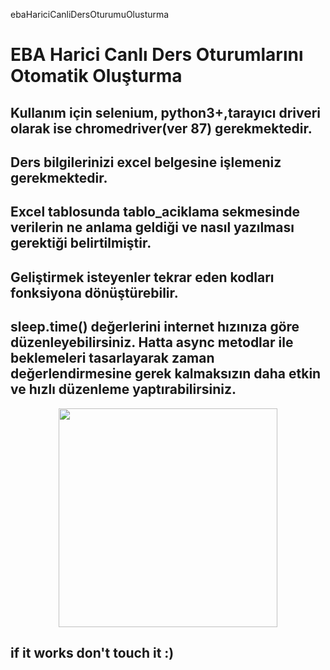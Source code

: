  ebaHariciCanliDersOturumuOlusturma
# EBA Harici Canlı Ders Oturumlarını Otomatik Oluşturma


## Kullanım için selenium, python3+,tarayıcı driveri olarak ise chromedriver(ver 87) gerekmektedir.
## Ders bilgilerinizi excel belgesine işlemeniz gerekmektedir. 
## Excel tablosunda tablo_aciklama sekmesinde verilerin ne anlama geldiği ve nasıl yazılması gerektiği belirtilmiştir.
## Geliştirmek isteyenler tekrar eden kodları fonksiyona dönüştürebilir.
## sleep.time() değerlerini internet hızınıza göre düzenleyebilirsiniz. Hatta async metodlar ile beklemeleri tasarlayarak zaman değerlendirmesine gerek kalmaksızın daha etkin ve hızlı düzenleme yaptırabilirsiniz.

 <p align="center">
  <img src="https://preview.redd.it/4bdk4vj8psh51.jpg?width=640&crop=smart&auto=webp&s=f054d297cf562a6dbf15f0bfd550042dbbdaf92d" width="350">
</p>

## if it works don't touch it :)
